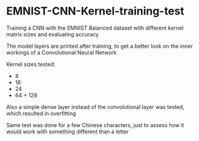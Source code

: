 # EMNIST-CNN-Kernel-training-test
Training a CNN with the EMNIST Balanced dataset with different kernel matrix sizes and evaluating accuracy

The model layers are printed after training, to get a better look on the inner workings of a Convolutional Neural Network

Kernel sizes tested:
- 8
- 16
- 24
- 64 + 128

Also a simple dense layer instead of the convolutional layer was tested, which resulted in overfitting

Same test was done for a few Chinese characters, just to assess how it would work with something different than a letter
